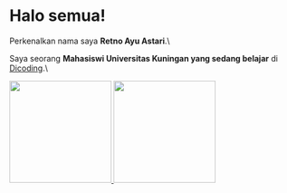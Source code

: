 

# Halo semua! 

Perkenalkan nama saya **Retno Ayu Astari**.\

Saya seorang **Mahasiswi Universitas Kuningan yang sedang belajar** di [Dicoding](https://www.dicoding.com/).\

<p align="left">
<a href="https://github.com/gilangadhan">
  <img height="180em" src="https://github-readme-stats-eight-theta.vercel.app/api?username=gilangadhan&show_icons=true&theme=algolia&include_all_commits=true&count_private=true"/>
  <img height="180em" src="https://github-readme-stats-eight-theta.vercel.app/api/top-langs/?username=gilangadhan&layout=compact&langs_count=8&theme=algolia"/>
</a>
</p>
